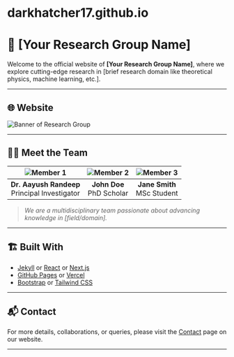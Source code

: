 # darkhatcher17.github.io

# 🧪 [Your Research Group Name]

Welcome to the official website of **[Your Research Group Name]**, where we explore cutting-edge research in [brief research domain like theoretical physics, machine learning, etc.].

---

## 🌐 Website


![Banner of Research Group](https://via.placeholder.com/1200x300.png?text=Research+Group+Banner)

---

## 👨‍🔬 Meet the Team

| ![Member 1](https://via.placeholder.com/150) | ![Member 2](https://via.placeholder.com/150) | ![Member 3](https://via.placeholder.com/150) |
|:--:|:--:|:--:|
| **Dr. Aayush Randeep** <br> Principal Investigator | **John Doe** <br> PhD Scholar | **Jane Smith** <br> MSc Student |

> _We are a multidisciplinary team passionate about advancing knowledge in [field/domain]._


---

## 🏗️ Built With

- [Jekyll](https://jekyllrb.com/) or [React](https://reactjs.org/) or [Next.js](https://nextjs.org/)
- [GitHub Pages](https://pages.github.com/) or [Vercel](https://vercel.com/)
- [Bootstrap](https://getbootstrap.com/) or [Tailwind CSS](https://tailwindcss.com/)

---

## 📬 Contact

For more details, collaborations, or queries, please visit the [Contact](https://yourgroupname.github.io/contact) page on our website.

---
